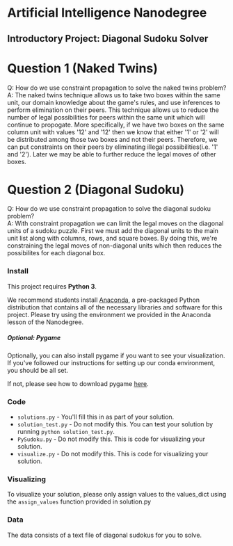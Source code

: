 # Artificial Intelligence Nanodegree
## Introductory Project: Diagonal Sudoku Solver

# Question 1 (Naked Twins)
Q: How do we use constraint propagation to solve the naked twins problem?  
A: The naked twins technique allows us to take two boxes within the same unit, our domain
knowledge about the game's rules, and use inferences to perform elimination on their peers.
This technique allows us to reduce the number of legal possibilities for peers within the
same unit which will continue to propogate. More specifically, if we have two boxes on the
same column unit with values '12' and '12' then we know that either '1' or '2' will be
distributed among those two boxes and not their peers. Therefore, we can put constraints
on their peers by eliminating illegal possibilities(i.e. '1' and '2'). Later we may be able
to further reduce the legal moves of other boxes.  

# Question 2 (Diagonal Sudoku)
Q: How do we use constraint propagation to solve the diagonal sudoku problem?  
A: With constraint propagation we can limit the legal moves on the diagonal units of a 
sudoku puzzle. First we must add the diagonal units to the main unit list along with columns,
rows, and square boxes. By doing this, we're constraining the legal moves of non-diagonal
units which then reduces the possibilites for each diagonal box.

### Install

This project requires **Python 3**.

We recommend students install [Anaconda](https://www.continuum.io/downloads), a pre-packaged Python distribution that contains all of the necessary libraries and software for this project. 
Please try using the environment we provided in the Anaconda lesson of the Nanodegree.

##### Optional: Pygame

Optionally, you can also install pygame if you want to see your visualization. If you've followed our instructions for setting up our conda environment, you should be all set.

If not, please see how to download pygame [here](http://www.pygame.org/download.shtml).

### Code

* `solutions.py` - You'll fill this in as part of your solution.
* `solution_test.py` - Do not modify this. You can test your solution by running `python solution_test.py`.
* `PySudoku.py` - Do not modify this. This is code for visualizing your solution.
* `visualize.py` - Do not modify this. This is code for visualizing your solution.

### Visualizing

To visualize your solution, please only assign values to the values_dict using the ```assign_values``` function provided in solution.py

### Data

The data consists of a text file of diagonal sudokus for you to solve.

